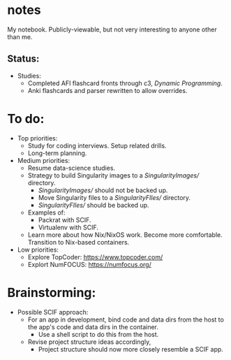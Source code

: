 # notes

My notebook. Publicly-viewable, but not very interesting to anyone other than me.

## Status:

- Studies:
  - Completed AFI flashcard fronts through c3, _Dynamic Programming_.
  - Anki flashcards and parser rewritten to allow overrides.

# To do:

- Top priorities:
    - Study for coding interviews. Setup related drills.
    - Long-term planning.
- Medium priorities:
    - Resume data-science studies.
    - Strategy to build Singularity images to a _SingularityImages/_ directory.
        - _SingularityImages/_ should not be backed up.
        - Move Singularity files to a _SingularityFIles/_ directory.
        - _SingularityFIles/_ should be backed up.
    - Examples of:
        - Packrat with SCIF.
        - Virtualenv with SCIF.
    - Learn more about how Nix/NixOS work. Become more comfortable. Transition to Nix-based containers.
- Low priorities:
  - Explore TopCoder: https://www.topcoder.com/
  - Explort NumFOCUS: https://numfocus.org/

# Brainstorming:

- Possible SCIF approach:
  - For an app in development, bind code and data dirs from the host to the app's code and data dirs in the container.
    - Use a shell script to do this from the host.
  - Revise project structure ideas accordingly,
    - Project structure should now more closely resemble a SCIF app.
